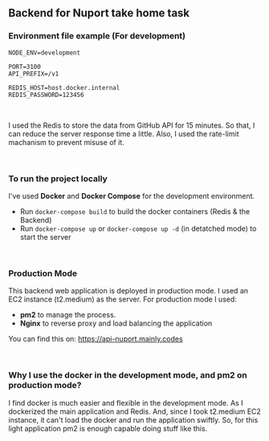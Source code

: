 ## Backend for Nuport take home task

### Environment file example (For development)
```
NODE_ENV=development

PORT=3100
API_PREFIX=/v1

REDIS_HOST=host.docker.internal
REDIS_PASSWORD=123456
```

<br />

I used the Redis to store the data from GitHub API for 15 minutes. So that, I can reduce the 
server response time a little. Also, I used the rate-limit machanism to prevent misuse of it. 

<br />

### To run the project locally
I've used **Docker** and **Docker Compose** for the development environment.

- Run `docker-compose build` to build the docker containers (Redis & the Backend)
- Run `docker-compose up` or `docker-compose up -d` (in detatched mode) to start the server


<br />

### Production Mode

This backend web application is deployed in production mode. I used an EC2 instance (t2.medium)
as the server. For production mode I used:

- **pm2** to manage the process.
- **Nginx** to reverse proxy and load balancing the application

You can find this on: https://api-nuport.mainly.codes

<br />

### Why I use the docker in the development mode, and pm2 on production mode?

I find docker is much easier and flexible in the development mode. As I dockerized the 
main application and Redis. And, since I took t2.medium EC2 instance, it can't load the 
docker and run the application swiftly. So, for this light application pm2 is enough 
capable doing stuff like this.